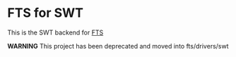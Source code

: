 # FTS for SWT

This is the SWT backend for [FTS](https://github.com/fcatrin/fts)

**WARNING** This project has been deprecated and moved into fts/drivers/swt

